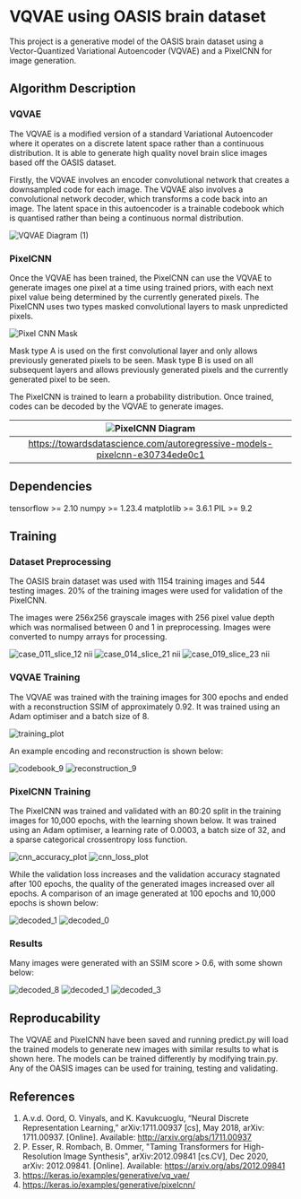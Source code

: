 # VQVAE using OASIS brain dataset

This project is a generative model of the OASIS brain dataset using a Vector-Quantized Variational Autoencoder (VQVAE) and a PixelCNN for image generation. 

## Algorithm Description

### VQVAE

The VQVAE is a modified version of a standard Variational Autoencoder where it operates on a discrete latent space rather than a continuous distribution. It is able to generate high quality novel brain slice images based off the OASIS dataset.

Firstly, the VQVAE involves an encoder convolutional network that creates a downsampled code for each image. The VQVAE also involves a convolutional network decoder, which transforms a code back into an image.
The latent space in this autoencoder is a trainable codebook which is quantised rather than being a continuous normal distribution.

![VQVAE Diagram (1)](https://user-images.githubusercontent.com/41940464/196836845-6fd8d6ca-5e56-408e-8404-4ec546b1d13e.png)

### PixelCNN

Once the VQVAE has been trained, the PixelCNN can use the VQVAE to generate images one pixel at a time using trained priors, with each next pixel value being determined by the currently generated pixels.
The PixelCNN uses two types masked convolutional layers to mask unpredicted pixels.

![Pixel CNN Mask](https://user-images.githubusercontent.com/41940464/196822113-d99c0f97-d382-40b7-9243-7118a122e5ef.png)

Mask type A is used on the first convolutional layer and only allows previously generated pixels to be seen.
Mask type B is used on all subsequent layers and allows previously generated pixels and the currently generated pixel to be seen.

The PixelCNN is trained to learn a probability distribution. Once trained, codes can be decoded by the VQVAE to generate images.

| ![PixelCNN Diagram](https://user-images.githubusercontent.com/41940464/196823793-81c7e380-6e96-4770-aab4-209b2a4700f2.png) | 
|:--:| 
| https://towardsdatascience.com/autoregressive-models-pixelcnn-e30734ede0c1 |

## Dependencies

tensorflow >= 2.10
numpy >= 1.23.4
matplotlib >= 3.6.1
PIL >= 9.2

## Training

### Dataset Preprocessing

The OASIS brain dataset was used with 1154 training images and 544 testing images. 20% of the training images were used for validation of the PixelCNN.

The images were 256x256 grayscale images with 256 pixel value depth which was normalised between 0 and 1 in preprocessing. Images were converted to numpy arrays for processing.

![case_011_slice_12 nii](https://user-images.githubusercontent.com/41940464/196826679-22bf8a94-a935-47f6-96dd-28548558c103.png) ![case_014_slice_21 nii](https://user-images.githubusercontent.com/41940464/196826695-981a8afb-213a-4735-94c0-e523108ec018.png) ![case_019_slice_23 nii](https://user-images.githubusercontent.com/41940464/196826698-3a5e1b31-943e-418c-819b-2fa8ac67ed83.png)

### VQVAE Training

The VQVAE was trained with the training images for 300 epochs and ended with a reconstruction SSIM of approximately 0.92.
It was trained using an Adam optimiser and a batch size of 8.

![training_plot](https://user-images.githubusercontent.com/41940464/196826876-3c6785a8-8b7d-43b7-8d71-f55a5438a835.png)

An example encoding and reconstruction is shown below:

![codebook_9](https://user-images.githubusercontent.com/41940464/196827599-b57436b2-d712-4ff8-adaf-6fe81a29945f.png)
![reconstruction_9](https://user-images.githubusercontent.com/41940464/196827313-7fa4f106-a178-4580-9403-260c2ba9133f.png)

### PixelCNN Training

The PixelCNN was trained and validated with an 80:20 split in the training images for 10,000 epochs, with the learning shown below.
It was trained using an Adam optimiser, a learning rate of 0.0003, a batch size of 32, and a sparse categorical crossentropy loss function.

![cnn_accuracy_plot](https://user-images.githubusercontent.com/41940464/196828147-357f9a81-cd0e-4ad9-b51c-18578745beb7.png)
![cnn_loss_plot](https://user-images.githubusercontent.com/41940464/196828151-58d0c943-4a9c-4271-8c8e-2e6a09516be1.png)

While the validation loss increases and the validation accuracy stagnated after 100 epochs, the quality of the generated images increased over all epochs.
A comparison of an image generated at 100 epochs and 10,000 epochs is shown below:

![decoded_1](https://user-images.githubusercontent.com/41940464/196830791-172061d4-fa23-420c-bdb4-955bf83f262c.png)
![decoded_0](https://user-images.githubusercontent.com/41940464/196831266-f5bef2c2-4dcf-4211-bec7-2a0dbf44dcc4.png)

### Results

Many images were generated with an SSIM score > 0.6, with some shown below:

![decoded_8](https://user-images.githubusercontent.com/41940464/196828872-0ad87d5f-92e7-4866-aedd-34b26be900e1.png)
![decoded_1](https://user-images.githubusercontent.com/41940464/196828873-153c71dd-c6c4-439b-8406-85658d4587e9.png)
![decoded_3](https://user-images.githubusercontent.com/41940464/196828875-10a160e6-6e18-4510-a726-7a31b20b1828.png)

## Reproducability

The VQVAE and PixelCNN have been saved and running predict.py will load the trained models to generate new images with similar results to what is shown here.
The models can be trained differently by modifying train.py. Any of the OASIS images can be used for training, testing and validating.

## References
1. A.v.d. Oord, O. Vinyals, and K. Kavukcuoglu, “Neural Discrete Representation Learning,”
arXiv:1711.00937 [cs], May 2018, arXiv: 1711.00937. [Online]. Available: http://arxiv.org/abs/1711.00937
2. P. Esser, R. Rombach, B. Ommer, "Taming Transformers for High-Resolution Image Synthesis",
arXiv:2012.09841 [cs.CV], Dec 2020, arXiv: 2012.09841. [Online]. Available: https://arxiv.org/abs/2012.09841
3. https://keras.io/examples/generative/vq_vae/
4. https://keras.io/examples/generative/pixelcnn/
